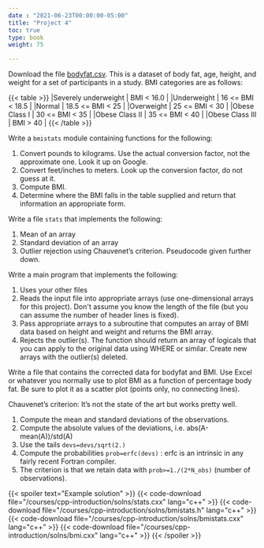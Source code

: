 ```yaml
---
date : "2021-06-23T00:00:00-05:00"
title: "Project 4"
toc: true
type: book
weight: 75

---
```


Download the file [bodyfat.csv](/data/bodyfat.csv).  This is a dataset of body fat, age, height, and weight for a set of participants in a study. BMI categories are as follows:

{{< table >}}
|Severely underweight |  BMI < 16.0 |
|Underweight          | 16 <= BMI < 18.5 |
|Normal               | 18.5 <= BMI < 25 |
|Overweight           | 25 <= BMI < 30 |
|Obese Class I        | 30 <= BMI < 35 |
|Obese Class II       | 35 <= BMI < 40 |
|Obese Class III      | BMI > 40       |
{{< /table >}}

Write a `bmistats` module containing functions for the following:
1. Convert pounds to kilograms.  Use the actual conversion factor, not the approximate one.  Look it up on Google.
2. Convert feet/inches to meters.  Look up the conversion factor, do not guess at it.   
3. Compute BMI.
4. Determine where the BMI falls in the table supplied and return that information an appropriate form. 

Write a file `stats` that implements the following:
1. Mean of an array 
2. Standard deviation of an array 
3. Outlier rejection using Chauvenet’s criterion.  Pseudocode given further down.

Write a main program that implements the following:
1. Uses your other files
2. Reads the input file into appropriate arrays (use one-dimensional arrays for this project).  Don't assume you know the length of the file (but you can assume the number of header lines is fixed).  
3. Pass appropriate arrays to a subroutine that computes an array of BMI data based on height and weight and returns the BMI array.
4. Rejects the outlier(s).  The function should return an array of logicals that you can apply to the original data using WHERE or similar.  Create new arrays with the outlier(s) deleted. 

Write a file that contains the corrected data for bodyfat and BMI.  Use Excel or whatever you normally use to plot BMI as a function of percentage body fat. 
Be sure to plot it as a scatter plot (points only, no connecting lines).  

Chauvenet’s criterion: It’s not the state of the art but works pretty well.
1. Compute the mean and standard deviations of the observations.
2. Compute the absolute values of the deviations, i.e. abs(A-mean(A))/std(A)
3. Use the tails `devs=devs/sqrt(2.)`
4. Compute the probabilities `prob=erfc(devs)` : erfc is an intrinsic in any fairly recent Fortran compiler.  
5. The criterion is that we retain data with `prob>=1./(2*N_obs)` (number of observations).

{{< spoiler text="Example solution" >}}
{{< code-download file="/courses/cpp-introduction/solns/stats.cxx" lang="c++" >}}
{{< code-download file="/courses/cpp-introduction/solns/bmistats.h" lang="c++" >}}
{{< code-download file="/courses/cpp-introduction/solns/bmistats.cxx" lang="c++" >}}
{{< code-download file="/courses/cpp-introduction/solns/bmi.cxx" lang="c++" >}}
{{< /spoiler >}}
